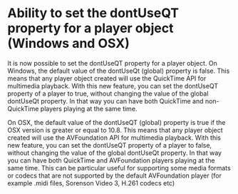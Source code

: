 #   Ability to set the dontUseQT property for a player object (Windows and OSX)

It is now possible to set the dontUseQT property for a player object. On Windows, 
the default value of the dontUseQt (global) property is false. This means that any 
player object created will use the QuickTime API for multimedia playback. With this
new feature, you can set the dontUseQT property of a player to true, without changing 
the value of the global dontUseQt property. In that way you can have both QuickTime 
and non-QuickTime players playing at the same time. 

On OSX, the default value of the dontUseQT (global) property is true if the OSX version is 
greater or equal to 10.8. This means that any player object created will use the AVFoundation
API for multimedia playback. With this new feature, you can set the dontUseQT property of a
player to false, without changing the value of the global dontUseQt property. In that way you 
can have both QuickTime and AVFoundation players playing at the same time. This can be particular 
useful for supporting some media formats or codecs that are not supported by the default AVFoundation player
(for example .midi files, Sorenson Video 3, H.261 codecs etc) 


